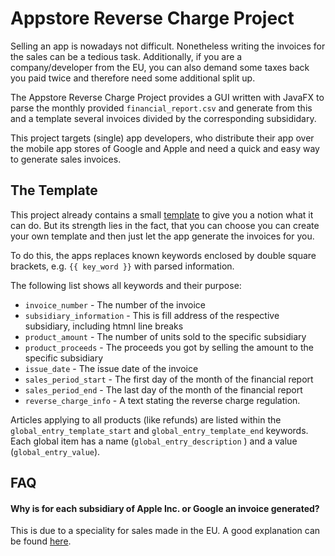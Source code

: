 Appstore Reverse Charge Project
===============================

Selling an app is nowadays not difficult.
Nonetheless writing the invoices for the sales can be a tedious task.
Additionally, if you are a company/developer from the EU, you can also demand some taxes back you paid twice and therefore need some additional split up.

The Appstore Reverse Charge Project provides a GUI written with JavaFX to parse the monthly provided `financial_report.csv` and generate from this and a template several invoices divided by the corresponding subsididary.

This project targets (single) app developers, who distribute their app over the mobile app stores of Google and Apple and need a quick and easy way to generate sales invoices.

## The Template
This project already contains a small [template](src/main/resources/de/skymatic/appstore_invoices/gui/template.html) to give you a notion what it can do.
But its strength lies in the fact, that you can choose you can create your own template and then just let the app generate the invoices for you.

To do this, the apps replaces known keywords enclosed by double square brackets, e.g. `{{ key_word }}` with parsed information.

The following list shows all keywords and their purpose:
* `invoice_number` - The number of the invoice
* `subsidiary_information` - This is fill address of the respective subsidiary, including htmnl line breaks
* `product_amount` - The number of units sold to the specific subsidiary
* `product_proceeds` - The proceeds you got by selling the amount to the specific subsidiary
* `issue_date` - The issue date of the invoice
* `sales_period_start` - The first day of the month of the financial report
* `sales_period_end` - The last day of the month of the financial report
* `reverse_charge_info` - A text stating the reverse charge regulation.

Articles applying to all products (like refunds) are listed within the `global_entry_template_start` and `global_entry_template_end` keywords. Each global item has a name (`global_entry_description` ) and a value (`global_entry_value`).

## FAQ

#### Why is for each subsidiary of Apple Inc. or Google an invoice generated?
This is due to a speciality for sales made in the EU.
A good explanation can be found [here](https://github.com/fedoco/apple-slicer#now-for-the-problem).
